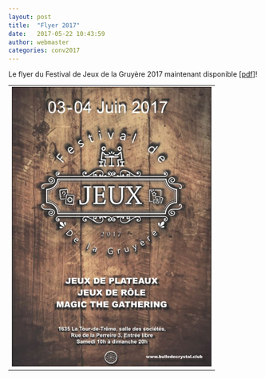 ```yaml
---
layout: post
title:  "Flyer 2017"
date:   2017-05-22 10:43:59
author: webmaster
categories: conv2017
---
```


Le flyer du Festival de Jeux de la Gruyère 2017 maintenant disponible [[pdf](/assets//Flyer2017.pdf)]!
<table>
  <tr>
    <td> <img src="/assets/Flyer2017.jpg" alt="FlyerA" style="width: 400px;"/> </td>
  </tr>
</table>



